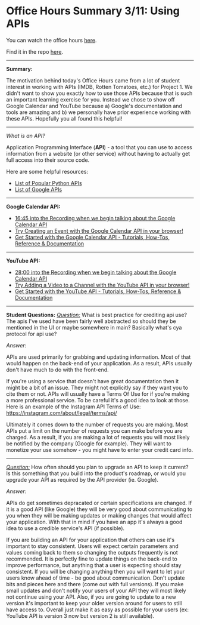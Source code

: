 # Office Hours Summary 3/11: Using APIs

You can watch the office hours [here](https://plus.google.com/events/c7nv4miju86a1ediu2ohuupp62s).

Find it in the repo [here](https://github.com/udacity/fsnd-office-hours).

---

**Summary:**

The motivation behind today's Office Hours came from a lot of student interest in working with APIs (IMDB, Rotten Tomatoes, etc.) for Project 1. We didn't want to show you exactly how to use those  APIs because that is such an important learning exercise for you. Instead we chose to show off Google Calendar and YouTube because a) Google's documentation and tools are amazing and b) we personally have prior experience working with these APIs. Hopefully you all found this helpful!

---

*What is an API?*

Application Programming Interface (**API**) - a tool that you can use to access information from a website (or other service) without having to actually get full access into their source code.

Here are some helpful resources:

- [List of Popular Python APIs](http://www.pythonforbeginners.com/api/list-of-python-apis)
- [List of Google APIs](https://developers.google.com/apis-explorer/#p/)

---

**Google Calendar API:**

- [16:45 into the Recording when we begin talking about the Google Calendar API](https://plus.google.com/hangouts/onair/watch?hid=hoaevent%2Fc7nv4miju86a1ediu2ohuupp62s&ytl=X7UVGg2Nm40&hl=en&t=1003.211)
- [Try Creating an Event with the Google Calendar API in your browser!](https://developers.google.com/google-apps/calendar/v3/reference/events/insert#try-it)
- [Get Started with the Google Calendar API - Tutorials, How-Tos, Reference & Documentation](https://developers.google.com/google-apps/calendar/get_started)

---

**YouTube API:**

- [28:00 into the Recording when we begin talking about the Google Calendar API](https://plus.google.com/hangouts/onair/watch?hid=hoaevent%2Fc7nv4miju86a1ediu2ohuupp62s&ytl=X7UVGg2Nm40&hl=en&t=1680.327)
- [Try Adding a Video to a Channel with the YouTube API in your browser!](https://developers.google.com/youtube/v3/docs/videos/update#try-it)
- [Get Started with the YouTube API - Tutorials, How-Tos, Reference & Documentation](https://developers.google.com/youtube/v3/getting-started)

---

**Student Questions:**
*[Question:](https://plus.google.com/hangouts/onair/watch?hid=hoaevent%2Fc7nv4miju86a1ediu2ohuupp62s&ytl=X7UVGg2Nm40&hl=en&t=1420.777)* What is best practice for crediting api use? The apis I've used have been fairly well abstracted so should they be mentioned in the UI or maybe somewhere in main? Basically what's cya protocol for api use?

*Answer:*

APIs are used primarily for grabbing and updating information. Most of that would happen on the back-end of your application. As a result, APIs usually don't have much to do with the front-end.

If you're using a service that doesn't have great documentation then it might be a bit of an issue. They might not explicitly say if they want you to cite them or not. APIs will usually have a Terms Of Use for if you're making a more professional service. To be careful it's a good idea to look at those. Here is an example of the Instagram API Terms of Use: https://instagram.com/about/legal/terms/api/

Ultimately it comes down to the number of requests you are making. Most APIs put a limit on the number of requests you can make before you are charged. As a result, if you are making a lot of requests you will most likely be notified by the company (Google for example). They will want to monetize your use somehow - you might have to enter your credit card info.

---

*[Question:](https://plus.google.com/hangouts/onair/watch?hid=hoaevent%2Fc7nv4miju86a1ediu2ohuupp62s&ytl=X7UVGg2Nm40&hl=en&t=2166.855)* How often should you plan to upgrade an API to keep it current? Is this something that you build into the product's roadmap, or would you upgrade your API as required by the API provider (ie. Google).

*Answer:*

APIs do get sometimes depracated or certain specifications are changed. If it is a good API (like Google) they will be very good about communicating to you when they will be making updates or making changes that would affect your application. With that in mind if you have an app it's always a good idea to use a credible service's API (if possible).

If you are building an API for your application that others can use it's important to stay consistent. Users will expect certain parameters and values coming back to them so changing the outputs frequently is not recommended. It is perfectly fine to update things on the back-end to improve performance, but anything that a user is expecting should stay consistent. If you will be changing anything then you will want to let your users know ahead of time - be good about communication. Don't update bits and pieces here and there (come out with full versions). If you make small updates and don't notify your users of your API they will most likely not continue using your API. Also, if you are going to update to a new version it's important to keep your older version around for users to still have access to. Overall just make it as easy as possible for your users (ex: YouTube API is version 3 now but version 2 is still available).
